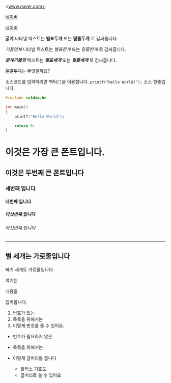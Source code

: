 <www.naver.com>

[네이버](www.naver.com)

[네이버](www.naver.com, "클릭하면 네이버로 연결됩니다")




**굵게** 나타낼 텍스트는 **별표두개**  또는 __밑줄두개__ 로 감싸줍니다.

*기울임체* 나타낼 텍스트는 *별표한개* 또는 _밑줄한개_ 로 감싸줍니다.

***굵게기울임*** 텍스트는 ***별표세개*** 또는 ___밑줄세개___ 로 감싸줍니다.

~~물결두개는~~  무엇일까요?

소스코드를 입력하려면 백틱(\`)을 이용합니다. `printf("Hello World!");` 소스 한줄입니다.

```C
#include <stdio.h>

int main()
{
    printf("Hello World");

    return 0;
}
```


# 이것은 가장 큰 폰트입니다.
## 이것은 두번째 큰 폰트입니다
### 세번째 입니다
#### 네번째 입니다
##### 다섯번째 입니다
###### 여섯번째 입니다

***
별 세개는 가로줄입니다
---
빼기 세개도 가로줄입니다

여기는

내용을

입력합니다.

1. 번호가 있는
2. 목록을 위해서는
3. 이렇게 번호를 줄 수 있어요.

* 번호가 필요하지 않은
* 목록을 위해서는
* 이렇게 글머리를 줍니다

  + 플러스 기호도
  + 글머리로 쓸 수 있어요
